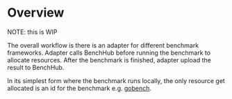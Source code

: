 # Overview

NOTE: this is WIP

The overall workflow is there is an adapter for different benchmark frameworks. Adapter calls BenchHub before running the benchmark to allocate resources.
After the benchmark is finished, adapter upload the result to BenchHub.

In its simplest form where the benchmark runs locally, the only resource get allocated is an id for the benchmark e.g. [gobench](gobench.md).